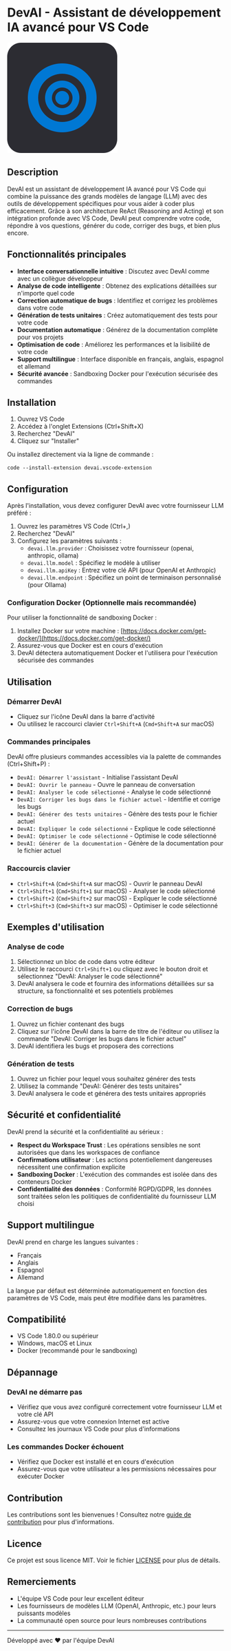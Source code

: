 # DevAI - Assistant de développement IA avancé pour VS Code

![DevAI Logo](resources/icon.png)

## Description

DevAI est un assistant de développement IA avancé pour VS Code qui combine la puissance des grands modèles de langage (LLM) avec des outils de développement spécifiques pour vous aider à coder plus efficacement. Grâce à son architecture ReAct (Reasoning and Acting) et son intégration profonde avec VS Code, DevAI peut comprendre votre code, répondre à vos questions, générer du code, corriger des bugs, et bien plus encore.

## Fonctionnalités principales

- **Interface conversationnelle intuitive** : Discutez avec DevAI comme avec un collègue développeur
- **Analyse de code intelligente** : Obtenez des explications détaillées sur n'importe quel code
- **Correction automatique de bugs** : Identifiez et corrigez les problèmes dans votre code
- **Génération de tests unitaires** : Créez automatiquement des tests pour votre code
- **Documentation automatique** : Générez de la documentation complète pour vos projets
- **Optimisation de code** : Améliorez les performances et la lisibilité de votre code
- **Support multilingue** : Interface disponible en français, anglais, espagnol et allemand
- **Sécurité avancée** : Sandboxing Docker pour l'exécution sécurisée des commandes

## Installation

1. Ouvrez VS Code
2. Accédez à l'onglet Extensions (Ctrl+Shift+X)
3. Recherchez "DevAI"
4. Cliquez sur "Installer"

Ou installez directement via la ligne de commande :
```
code --install-extension devai.vscode-extension
```

## Configuration

Après l'installation, vous devez configurer DevAI avec votre fournisseur LLM préféré :

1. Ouvrez les paramètres VS Code (Ctrl+,)
2. Recherchez "DevAI"
3. Configurez les paramètres suivants :
   - `devai.llm.provider` : Choisissez votre fournisseur (openai, anthropic, ollama)
   - `devai.llm.model` : Spécifiez le modèle à utiliser
   - `devai.llm.apiKey` : Entrez votre clé API (pour OpenAI et Anthropic)
   - `devai.llm.endpoint` : Spécifiez un point de terminaison personnalisé (pour Ollama)

### Configuration Docker (Optionnelle mais recommandée)

Pour utiliser la fonctionnalité de sandboxing Docker :

1. Installez Docker sur votre machine : [https://docs.docker.com/get-docker/](https://docs.docker.com/get-docker/)
2. Assurez-vous que Docker est en cours d'exécution
3. DevAI détectera automatiquement Docker et l'utilisera pour l'exécution sécurisée des commandes

## Utilisation

### Démarrer DevAI

- Cliquez sur l'icône DevAI dans la barre d'activité
- Ou utilisez le raccourci clavier `Ctrl+Shift+A` (`Cmd+Shift+A` sur macOS)

### Commandes principales

DevAI offre plusieurs commandes accessibles via la palette de commandes (Ctrl+Shift+P) :

- `DevAI: Démarrer l'assistant` - Initialise l'assistant DevAI
- `DevAI: Ouvrir le panneau` - Ouvre le panneau de conversation
- `DevAI: Analyser le code sélectionné` - Analyse le code sélectionné
- `DevAI: Corriger les bugs dans le fichier actuel` - Identifie et corrige les bugs
- `DevAI: Générer des tests unitaires` - Génère des tests pour le fichier actuel
- `DevAI: Expliquer le code sélectionné` - Explique le code sélectionné
- `DevAI: Optimiser le code sélectionné` - Optimise le code sélectionné
- `DevAI: Générer de la documentation` - Génère de la documentation pour le fichier actuel

### Raccourcis clavier

- `Ctrl+Shift+A` (`Cmd+Shift+A` sur macOS) - Ouvrir le panneau DevAI
- `Ctrl+Shift+1` (`Cmd+Shift+1` sur macOS) - Analyser le code sélectionné
- `Ctrl+Shift+2` (`Cmd+Shift+2` sur macOS) - Expliquer le code sélectionné
- `Ctrl+Shift+3` (`Cmd+Shift+3` sur macOS) - Optimiser le code sélectionné

## Exemples d'utilisation

### Analyse de code

1. Sélectionnez un bloc de code dans votre éditeur
2. Utilisez le raccourci `Ctrl+Shift+1` ou cliquez avec le bouton droit et sélectionnez "DevAI: Analyser le code sélectionné"
3. DevAI analysera le code et fournira des informations détaillées sur sa structure, sa fonctionnalité et ses potentiels problèmes

### Correction de bugs

1. Ouvrez un fichier contenant des bugs
2. Cliquez sur l'icône DevAI dans la barre de titre de l'éditeur ou utilisez la commande "DevAI: Corriger les bugs dans le fichier actuel"
3. DevAI identifiera les bugs et proposera des corrections

### Génération de tests

1. Ouvrez un fichier pour lequel vous souhaitez générer des tests
2. Utilisez la commande "DevAI: Générer des tests unitaires"
3. DevAI analysera le code et générera des tests unitaires appropriés

## Sécurité et confidentialité

DevAI prend la sécurité et la confidentialité au sérieux :

- **Respect du Workspace Trust** : Les opérations sensibles ne sont autorisées que dans les workspaces de confiance
- **Confirmations utilisateur** : Les actions potentiellement dangereuses nécessitent une confirmation explicite
- **Sandboxing Docker** : L'exécution des commandes est isolée dans des conteneurs Docker
- **Confidentialité des données** : Conformité RGPD/GDPR, les données sont traitées selon les politiques de confidentialité du fournisseur LLM choisi

## Support multilingue

DevAI prend en charge les langues suivantes :

- Français
- Anglais
- Espagnol
- Allemand

La langue par défaut est déterminée automatiquement en fonction des paramètres de VS Code, mais peut être modifiée dans les paramètres.

## Compatibilité

- VS Code 1.80.0 ou supérieur
- Windows, macOS et Linux
- Docker (recommandé pour le sandboxing)

## Dépannage

### DevAI ne démarre pas

- Vérifiez que vous avez configuré correctement votre fournisseur LLM et votre clé API
- Assurez-vous que votre connexion Internet est active
- Consultez les journaux VS Code pour plus d'informations

### Les commandes Docker échouent

- Vérifiez que Docker est installé et en cours d'exécution
- Assurez-vous que votre utilisateur a les permissions nécessaires pour exécuter Docker

## Contribution

Les contributions sont les bienvenues ! Consultez notre [guide de contribution](CONTRIBUTING.md) pour plus d'informations.

## Licence

Ce projet est sous licence MIT. Voir le fichier [LICENSE](LICENSE) pour plus de détails.

## Remerciements

- L'équipe VS Code pour leur excellent éditeur
- Les fournisseurs de modèles LLM (OpenAI, Anthropic, etc.) pour leurs puissants modèles
- La communauté open source pour leurs nombreuses contributions

---

Développé avec ❤️ par l'équipe DevAI
